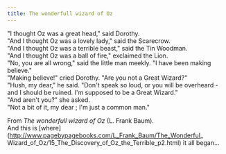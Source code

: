 ```yaml
---
title: The wonderfull wizard of Oz
---
```


"I thought Oz was a great head," said Dorothy.  
"And I thought Oz was a lovely lady," said the Scarecrow.  
"And I thought Oz was a terrible beast," said the Tin Woodman.  
"And I thought Oz was a ball of fire," exclaimed the Lion.  
"No, you are all wrong," said the little man meekly. "I have been making
believe."  
"Making believe!" cried Dorothy. "Are you not a Great Wizard?"  
"Hush, my dear," he said. "Don't speak so loud, or you will be overheard - and
I should be ruined. I'm supposed to be a Great Wizard."  
"And aren't you?" she asked.  
"Not a bit of it, my dear ; I'm just a common man."

From _The wonderfull wizard of Oz_ (L. Frank Baum).  
And this is [where](http://www.pagebypagebooks.com/L_Frank_Baum/The_Wonderful_
Wizard_of_Oz/15_The_Discovery_of_Oz_the_Terrible_p2.html) it all began...

